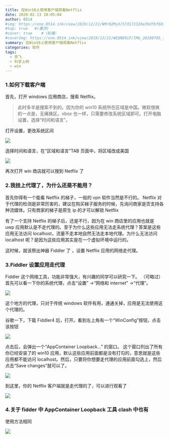 ```yaml
---
title: 在Win10上使用客户端观看Netflix
date: 2020-02-13 18:05:04
author: 0514
#img: https://one.0514.ink/view/2019/12/21/NMr02MyX/57d172326e39dfbf60fcdb795a08e758.jpg
#top: true   #(置顶)
#cover: true    #（轮播）
#coverImg: https://one.0514.ink/view/2019/12/21/WEQNERiF/IMG_20180705_173106.jpg
summary: 在Win10上使用客户端观看Netflix
categories: 软件
tags:
  - 奈飞
  - 科学上网
  - win
---
```


### 1.如何下载客户端

首先，打开 windows 应用商店，搜索 Netflix。

> 此时多半是搜索不到的。因为你的 win10 系统所在区域是中国。微软很爽的一点是，无痛换区。xbox 也一样，只需要修改系统区域即可。打开电脑设置，选择“时间和语言”。

打开设置，更改系统区间

![](https://cdn.jsdelivr.net/gh/tianzhenwuxie01/gitpicgo/img/20200213181138.png)

选择时间和语言，在“区域和语言”TAB 页面中，将区域改成美国

![](https://cdn.jsdelivr.net/gh/tianzhenwuxie01/gitpicgo/img/20200213181347.png)

再次打开 win 商店就可以搜到 Netflix 了

### 2.我挂上代理了，为什么还是不能用？

首先你得有一个能看 Netflix 的梯子，一般的 vpn 软件当然是不行的。
Netflix 对于代理的检测是非常厉害的，建议在购买梯子服务的时候，先询问商家是否支持各种流媒体。只有商家的梯子是原生 ip 的才可以解锁 Netflix

有了一个支持 Netflix 的梯子后，还是不行，因为在 win 商店里的应用也就是 uwp 应用默认是不走代理的。至于为什么这些应用无法走系统代理？答案是这些应用无法访问 localhost，流量不走本地自然无法走本地代理。为什么无法访问 localhost 呢？是因为这些应用其实是在一个虚拟环境中运行的。

这时候，就该祭出神器 Fiddler 了 ，设置 Netflix 应用的网络走代理。

### 3.Fiddler 设置应用走代理

Fiddler 这个网络工具，功能非常强大，有兴趣的同学可以研究一下。
（可略过）首先可以看一下你的系统代理，点击“设置” →“网络和 internet” →“代理”。

![](https://cdn.jsdelivr.net/gh/tianzhenwuxie01/gitpicgo/img/20200213181940.png)

这个地方的代理，只对于传统 windows 软件有用，通通关掉，应用是无法使用这个代理的。

谷歌一下，下载 Fiddler4 后，打开。看到左上角有一个“WinConfig”按钮，点击该按钮

![](https://cdn.jsdelivr.net/gh/tianzhenwuxie01/gitpicgo/img/20200213182046.png)

点击后，会弹出一个“AppContainer Loopback…” 的窗口。
这个窗口列出了所有你已经安装了的 win10 应用，默认这些应用前面都是没有打勾的，意思就是这些应用都不能访问 localhost。然后，只要将你想要走代理的应用前面勾选上，然后点击“Save changes”就可以了。

![](https://cdn.jsdelivr.net/gh/tianzhenwuxie01/gitpicgo/img/20200213182138.png)

到这里，你的 Netflix 客户端就是走代理的了，可以进行观看了</p>

![](https://cdn.jsdelivr.net/gh/tianzhenwuxie01/gitpicgo/img/20200213174008.png)

### 4.关于 fidder 中 AppContainer Loopback 工具 clash 中也有

使用方法相同

![](https://cdn.jsdelivr.net/gh/tianzhenwuxie01/gitpicgo/img/20200213183330.png)

